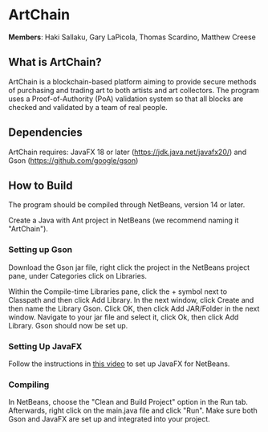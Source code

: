 # ArtChain

**Members**: Haki Sallaku, Gary LaPicola, Thomas Scardino, Matthew Creese

## What is ArtChain?

ArtChain is a blockchain-based platform aiming to provide secure methods of purchasing and trading art to both artists and art collectors. The program uses a Proof-of-Authority (PoA) validation system so that all blocks are checked and validated by a team of real people.

## Dependencies

ArtChain requires: JavaFX 18 or later (https://jdk.java.net/javafx20/) and Gson (https://github.com/google/gson)

## How to Build

The program should be compiled through NetBeans, version 14 or later. 

Create a Java with Ant project in NetBeans (we recommend naming it "ArtChain"). 

### Setting up Gson

Download the Gson jar file, right click the project in the NetBeans project pane, under Categories click on Libraries. 

Within the Compile-time Libraries pane, click the + symbol next to Classpath and then click Add Library. In the next window, click Create and then name the Library Gson. Click OK, then click Add JAR/Folder in the next window. Navigate to your jar file and select it, click Ok, then click Add Library. Gson should now be set up.

### Setting Up JavaFX

Follow the instructions in [this video](https://youtu.be/6E4IkTuvUCI) to set up JavaFX for NetBeans.

### Compiling

In NetBeans, choose the "Clean and Build Project" option in the Run tab. Afterwards, right click on the main.java file and click "Run". Make sure both Gson and JavaFX are set up and integrated into your project.
